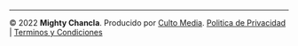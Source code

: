 ----

© 2022 **Mighty Chancla**. Producido por [Culto Media](https://culto.media/).
[Politica de Privacidad](/legal/privacy-policy) | [Terminos y Condiciones](/legal/terms-conditions.md)
